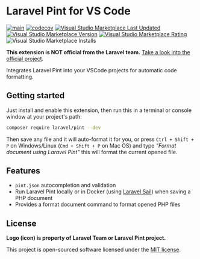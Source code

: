 # Laravel Pint for VS Code

[![main](https://github.com/open-southeners/vscode-laravel-pint/actions/workflows/main.yml/badge.svg)](https://github.com/open-southeners/vscode-laravel-pint/actions/workflows/main.yml) [![codecov](https://codecov.io/gh/open-southeners/vscode-laravel-pint/branch/main/graph/badge.svg?token=5M9M8VDLEV)](https://codecov.io/gh/open-southeners/vscode-laravel-pint) [![Visual Studio Marketplace Last Updated](https://img.shields.io/visual-studio-marketplace/last-updated/open-southeners.laravel-pint)](https://marketplace.visualstudio.com/items?itemName=open-southeners.laravel-pint&ssr=false#version-history) [![Visual Studio Marketplace Version](https://img.shields.io/visual-studio-marketplace/v/open-southeners.laravel-pint)](https://marketplace.visualstudio.com/items?itemName=open-southeners.laravel-pint&ssr=false#version-history) [![Visual Studio Marketplace Rating](https://img.shields.io/visual-studio-marketplace/r/open-southeners.laravel-pint)](https://marketplace.visualstudio.com/items?itemName=open-southeners.laravel-pint&ssr=false#review-details) ![Visual Studio Marketplace Installs](https://img.shields.io/visual-studio-marketplace/i/open-southeners.laravel-pint)

**This extension is NOT official from the Laravel team.** [Take a look into the official project](https://github.com/laravel/pint).

Integrates Laravel Pint into your VSCode projects for automatic code formatting.

## Getting started

Just install and enable this extension, then run this in a terminal or console window at your project's path:

```sh
composer require laravel/pint --dev
```

Then save any file and it will auto-format it for you, or press `Ctrl + Shift + P` on Windows/Linux (`Cmd + Shift + P` on Mac OS) and type _"Format document using Laravel Pint"_ this will format the current opened file.

## Features

- `pint.json` autocompletion and validation
- Run Laravel Pint locally or in Docker (using [Laravel Sail](https://laravel.com/docs/9.x/sail)) when saving a PHP document
- Provides a format document command to format opened PHP files

## License

**Logo (icon) is property of Laravel Team or Laravel Pint project.**

This project is open-sourced software licensed under the [MIT license](LICENSE.md).